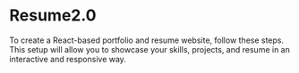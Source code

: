 # Resume2.0
To create a React-based portfolio and resume website, follow these steps. This setup will allow you to showcase your skills, projects, and resume in an interactive and responsive way.
